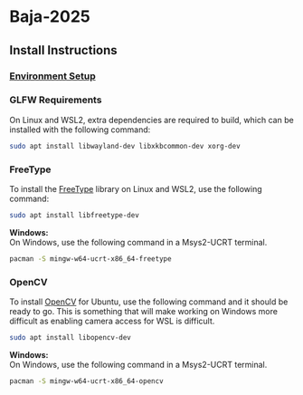 # Baja-2025

## Install Instructions

### [Environment Setup](./SETUP.md)

### GLFW Requirements

On Linux and WSL2, extra dependencies are required to build, which can be installed with the following command:

```bash
sudo apt install libwayland-dev libxkbcommon-dev xorg-dev
```

### FreeType

To install the [FreeType](https://freetype.org/) library on Linux and WSL2, use the following command:

```bash
sudo apt install libfreetype-dev
```

**Windows:**  
On Windows, use the following command in a Msys2-UCRT terminal.

```bash
pacman -S mingw-w64-ucrt-x86_64-freetype
```

### OpenCV

To install [OpenCV](https://opencv.org/) for Ubuntu, use the following command and it should be ready to go. This is something that will make working on Windows more difficult as enabling camera access for WSL is difficult.

```bash
sudo apt install libopencv-dev
```

**Windows:**  
On Windows, use the following command in a Msys2-UCRT terminal.

```bash
pacman -S mingw-w64-ucrt-x86_64-opencv
```
